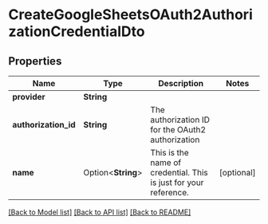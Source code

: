 # CreateGoogleSheetsOAuth2AuthorizationCredentialDto

## Properties

Name | Type | Description | Notes
------------ | ------------- | ------------- | -------------
**provider** | **String** |  | 
**authorization_id** | **String** | The authorization ID for the OAuth2 authorization | 
**name** | Option<**String**> | This is the name of credential. This is just for your reference. | [optional]

[[Back to Model list]](../README.md#documentation-for-models) [[Back to API list]](../README.md#documentation-for-api-endpoints) [[Back to README]](../README.md)


